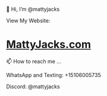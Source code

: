 👋 Hi, I’m @mattyjacks

View My Website: 
# [MattyJacks.com](https://mattyjacks.com/)

📫 How to reach me ...

WhatsApp and Texting: +15106005735

Discord: @mattyjacks


<!---
mattyjacks/mattyjacks is a ✨ special ✨ repository because its `README.md` (this file) appears on your GitHub profile.
You can click the Preview link to take a look at your changes.
--->
